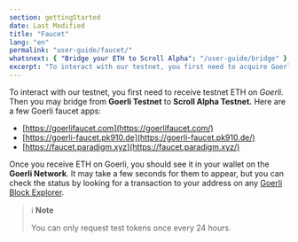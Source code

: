 ```yaml
---
section: gettingStarted
date: Last Modified
title: "Faucet"
lang: "en"
permalink: "user-guide/faucet/"
whatsnext: { "Bridge your ETH to Scroll Alpha": "/user-guide/bridge" }
excerpt: "To interact with our testnet, you first need to acquire Goerli ETH. There are a few Goerli faucet apps to get you started."
---
```


To interact with our testnet, you first need to receive testnet ETH on _Goerli._ Then you may bridge from **Goerli Testnet** to **Scroll Alpha Testnet.** Here are a few Goerli faucet apps:

- [https://goerlifaucet.com](https://goerlifaucet.com/)
- [https://goerli-faucet.pk910.de](https://goerli-faucet.pk910.de/)
- [https://faucet.paradigm.xyz](https://faucet.paradigm.xyz/)

Once you receive ETH on Goerli, you should see it in your wallet on the **Goerli Network**. It may take a few seconds for them to appear, but you can check the status by looking for a transaction to your address on any [Goerli Block Explorer](https://goerli.etherscan.io/).

> ℹ️ **Note**
>
> You can only request test tokens once every 24 hours.
